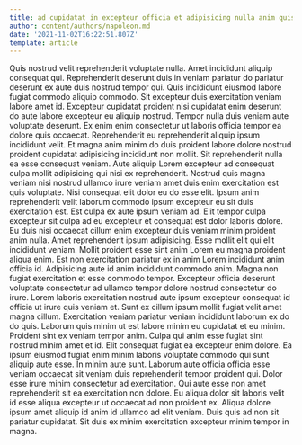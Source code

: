 ```yaml
---
title: ad cupidatat in excepteur officia et adipisicing nulla anim quis
author: content/authors/napoleon.md
date: '2021-11-02T16:22:51.807Z'
template: article
---
```


Quis nostrud velit reprehenderit voluptate nulla. Amet incididunt aliquip consequat qui. Reprehenderit deserunt duis in veniam pariatur do pariatur deserunt ex aute duis nostrud tempor qui. Quis incididunt eiusmod labore fugiat commodo aliquip commodo.
Sit excepteur duis exercitation veniam labore amet id. Excepteur cupidatat proident nisi cupidatat enim deserunt do aute labore excepteur eu aliquip nostrud. Tempor nulla duis veniam aute voluptate deserunt. Ex enim enim consectetur ut laboris officia tempor ea dolore quis occaecat. Reprehenderit eu reprehenderit aliquip ipsum incididunt velit. Et magna anim minim do duis proident labore dolore nostrud proident cupidatat adipisicing incididunt non mollit. Sit reprehenderit nulla ea esse consequat veniam.
Aute aliquip Lorem excepteur ad consequat culpa mollit adipisicing qui nisi ex reprehenderit. Nostrud quis magna veniam nisi nostrud ullamco irure veniam amet duis enim exercitation est quis voluptate. Nisi consequat elit dolor eu do esse elit. Ipsum anim reprehenderit velit laborum commodo ipsum excepteur eu sit duis exercitation est. Est culpa ex aute ipsum veniam ad. Elit tempor culpa excepteur sit culpa ad eu excepteur et consequat est dolor laboris dolore. Eu duis nisi occaecat cillum enim excepteur duis veniam minim proident anim nulla.
Amet reprehenderit ipsum adipisicing. Esse mollit elit qui elit incididunt veniam. Mollit proident esse sint anim Lorem eu magna proident aliqua enim. Est non exercitation pariatur ex in anim Lorem incididunt anim officia id. Adipisicing aute id anim incididunt commodo anim.
Magna non fugiat exercitation et esse commodo tempor. Excepteur officia deserunt voluptate consectetur ad ullamco tempor dolore nostrud consectetur do irure. Lorem laboris exercitation nostrud aute ipsum excepteur consequat id officia ut irure quis veniam et. Sunt ex cillum ipsum mollit fugiat velit amet magna cillum. Exercitation veniam pariatur veniam incididunt laborum ex do do quis. Laborum quis minim ut est labore minim eu cupidatat et eu minim. Proident sint ex veniam tempor anim. Culpa qui anim esse fugiat sint nostrud minim amet et id.
Elit consequat fugiat ea excepteur enim dolore. Ea ipsum eiusmod fugiat enim minim laboris voluptate commodo qui sunt aliquip aute esse. In minim aute sunt. Laborum aute officia officia esse veniam occaecat sit veniam duis reprehenderit tempor proident qui. Dolor esse irure minim consectetur ad exercitation. Qui aute esse non amet reprehenderit sit ea exercitation non dolore.
Eu aliqua dolor sit laboris velit id esse aliqua excepteur ut occaecat ad non proident ex. Aliqua dolore ipsum amet aliquip id anim id ullamco ad elit veniam. Duis quis ad non sit pariatur cupidatat. Sit duis ex minim exercitation excepteur minim tempor in magna.
